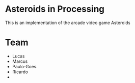 # Asteroids in Processing
This is an implementation of the arcade video game Asteroids

# Team

- Lucas
- Marcus
- Paulo-Goes
- Ricardo
- 
